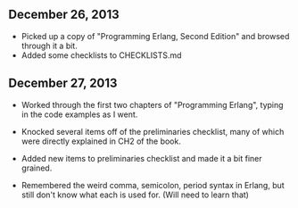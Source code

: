 ## December 26, 2013

* Picked up a copy of "Programming Erlang, Second Edition" and browsed 
through it a bit.
* Added some checklists to CHECKLISTS.md

## December 27, 2013

* Worked through the first two chapters of "Programming Erlang", typing in the
code examples as I went.

* Knocked several items off of the preliminaries checklist, many of which were
directly explained in CH2 of the book.

* Added new items to preliminaries checklist and made it a bit finer grained.

* Remembered the weird comma, semicolon, period syntax in Erlang, but still
don't know what each is used for. (Will need to learn that)
